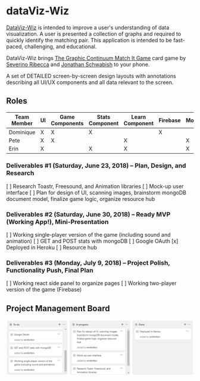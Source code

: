 # dataViz-Wiz

[DataViz-Wiz](http://dataviz-wiz.herokuapp.com/) is intended to improve a user's understanding of data visualization. A user is presented a collection of graphs and required to quickly identify the matching pair. This application is intended to be fast-paced, challenging, and educational. 

DataViz-Wiz brings [The Graphic Continuum Match It Game](https://policyviz.com/product/the-graphic-continuum-match-it-game/) card game by [Severino Ribecca](https://www.datavizcatalogue.com) and [Jonathan Schwabish](https://www.policyviz.com) to your phone.

A set of DETAILED screen-by-screen design layouts with annotations describing all UI/UX components and all data relevant to the screen.

## Roles

Team Member | UI | Game Components | Stats Component | Learn Component | Firebase | MongoDB | Routing | Toastr | Freesound | Animation
----- | ----- | ----- | ----- | ----- | ----- | ----- | ----- | ----- | ----- | -----
Dominique | X | X | X | | X | | X | | | X
Pete | X | X | | X | | X | | X | X | X
Erin | X | | X | X | | X | X | | X | X

### Deliverables #1 (Saturday, June 23, 2018) – Plan, Design, and Research
[ ] Research Toastr, Freesound, and Animation libraries
[ ] Mock-up user interface
[ ] Plan for design of UI, scanning images, brainstorm mongoDB document model, finalize game logic, organize resource hub

### Deliverables #2 (Saturday, June 30, 2018) – Ready MVP (Working App!), Mini-Presentation
[ ] Working single-player version of the game (including sound and animation)
[ ] GET and POST stats with mongoDB
[ ] Google OAuth
[x] Deployed in Heroku
[ ] Resource hub 

### Deliverables #3 (Monday, July 9, 2018) – Project Polish, Functionality Push, Final Plan 
[ ] Working react side panel to organize pages
[ ] Working two-player version of the game (Firebase)

## Project Management Board

![Project Management Board](./client/public/images/kanban.png)
